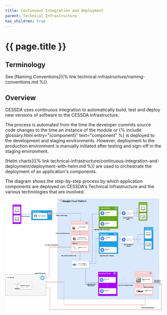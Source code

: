 ```yaml
---
title: Continuous Integration and Deployment
parent: Technical Infrastructure
has_children: true
---
```


# {{ page.title }}

## Terminology

See [Naming Conventions]({% link technical-infrastructure/naming-conventions.md %}).

## Overview

CESSDA uses continuous integration to automatically build, test and deploy new versions of software to the CESSDA infrastructure.

The process is automated from the time the developer commits source code changes to the time an
instance of the module or {% include glossary.html entry="(component)" text="component" %} is deployed to the development and staging environments. However, deployment to the production environment is manually initiated after testing and sign-off in the staging environment.

[Helm charts]({% link technical-infrastructure/continuous-integration-and-deployment/deployment-with-helm.md %}) are used to orchestrate the deployment of an application's components.

The diagram shows the step-by-step process by which application components are deployed on CESSDA's Technical Infrastructure and the various technologies that are involved.

![Diagram showing the step-by-step process by which application components are deployed on CESSDA's Technical Infrastructure](../../images/dataflow-diagram.png)
